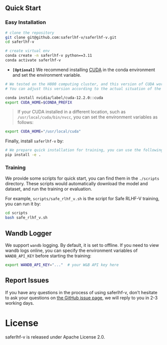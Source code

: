 ## Quick Start

### Easy Installation

```bash
# clone the repository
git clone git@github.com:saferlhf-v/saferlhf-v.git
cd saferlhf-v

# create virtual env
conda create -n saferlhf-v python==3.11
conda activate saferlhf-v
```

- **`[Optional]`** We recommend installing [CUDA](https://anaconda.org/nvidia/cuda) in the conda environment and set the environment variable.

```bash
# We tested on the H800 computing cluster, and this version of CUDA works well.
# You can adjust this version according to the actual situation of the computing cluster.

conda install nvidia/label/cuda-12.2.0::cuda
export CUDA_HOME=$CONDA_PREFIX
```

> If your CUDA installed in a different location, such as `/usr/local/cuda/bin/nvcc`, you can set the environment variables as follows:

```bash
export CUDA_HOME="/usr/local/cuda"
```

Finally, install `saferlhf-v` by:

```bash
# We prepare quick installation for training, you can use the following command:
pip install -e .
```


### Training

We provide some scripts for quick start, you can find them in the `./scripts` directory. These scripts would automatically download the model and dataset, and run the training or evaluation.

For example, `scripts/safe_rlhf_v.sh` is the script for Safe RLHF-V training, you can run it by:

```bash
cd scripts
bash safe_rlhf_v.sh
```


## Wandb Logger

We support `wandb` logging. By default, it is set to offline. If you need to view wandb logs online, you can specify the environment variables of `WANDB_API_KEY` before starting the training:

```bash
export WANDB_API_KEY="..."  # your W&B API key here
```


## Report Issues

If you have any questions in the process of using saferlhf-v, don't hesitate to ask your questions on [the GitHub issue page](https://github.com/saferlhf-v/saferlhf-v/issues/new/choose), we will reply to you in 2-3 working days.

# License

saferlhf-v is released under Apache License 2.0.

